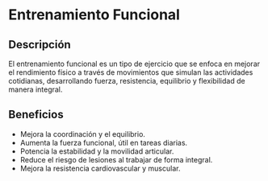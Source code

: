 # Entrenamiento Funcional

## Descripción
El entrenamiento funcional es un tipo de ejercicio que se enfoca en mejorar el rendimiento físico a través de movimientos que simulan las actividades cotidianas, desarrollando fuerza, resistencia, equilibrio y flexibilidad de manera integral.

## Beneficios
- Mejora la coordinación y el equilibrio.
- Aumenta la fuerza funcional, útil en tareas diarias.
- Potencia la estabilidad y la movilidad articular.
- Reduce el riesgo de lesiones al trabajar de forma integral.
- Mejora la resistencia cardiovascular y muscular.
